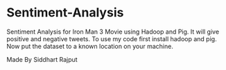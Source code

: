 # Sentiment-Analysis
Sentiment Analysis for Iron Man 3 Movie using Hadoop and Pig.
It will give positive and negative tweets.
To use my code first install hadoop and pig.
Now put the dataset to a known location on your machine.

Made By Siddhart Rajput
